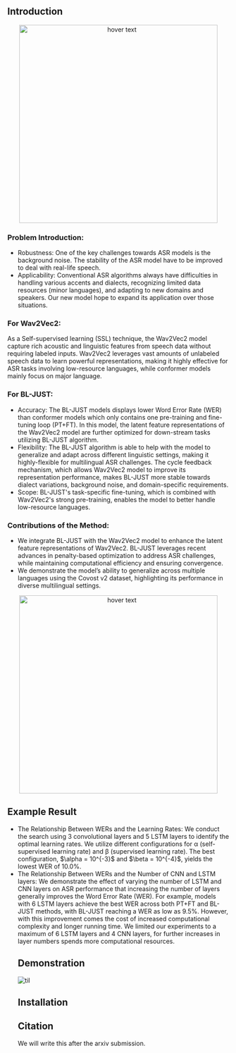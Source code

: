 ## Introduction

<p align="center">
  <img src="https://github.com/YuiEdwardChen/Enhancing-ASR-for-Diverse-Languages-through-Joint-Pre-training-and-Fine-tuning-with-Wav2Vec2-Models/blob/main/BL-JUST.2.png" width="450" title="hover text">

</p>

<h3>Problem Introduction:</h3>
<ul>
        <li>Robustness: One of the key challenges towards ASR models is the background noise. The stability of the ASR model have to be improved to deal with real-life speech.</li>
        <li>Applicability: Conventional ASR algorithms always have difficulties in handling various accents and dialects, recognizing limited data resources (minor languages), and adapting to new domains and speakers. Our new model hope to expand its application over those situations.</li>
</ul>

<h3>For Wav2Vec2:</h3>
As a Self-supervised learning (SSL) technique, the Wav2Vec2 model capture rich acoustic and linguistic features from speech data without requiring labeled inputs. Wav2Vec2 leverages vast amounts of unlabeled speech data to learn powerful representations, making it highly effective for ASR tasks involving low-resource languages, while conformer models mainly focus on major language.

<h3>For BL-JUST:</h3>
<ul>
        <li>Accuracy: The BL-JUST models displays lower Word Error Rate (WER) than conformer models which only contains one pre-training and fine-tuning loop (PT+FT). In this model, the latent feature representations of the Wav2Vec2 model are further optimized for down-stream tasks utilizing BL-JUST algorithm.</li>
        <li>Flexibility: The BL-JUST algorithm is able to help with the model to generalize and adapt across different linguistic settings, making it highly-flexible for multilingual ASR challenges. The cycle feedback mechanism, which allows Wav2Vec2 model to improve its representation performance, makes BL-JUST more stable towards dialect variations, background noise, and domain-specific requirements.</li>
        <li>Scope: BL-JUST's task-specific fine-tuning, which is combined with Wav2Vec2's strong pre-training, enables the model to better handle low-resource languages.</li>
</ul>

<h3>Contributions of the Method:</h3>
<ul>
        <li>We integrate BL-JUST with the Wav2Vec2 model to enhance the latent feature representations of Wav2Vec2. BL-JUST leverages recent advances in penalty-based optimization to address ASR challenges, while maintaining computational efficiency and ensuring convergence.</li>
        <li>We demonstrate the model’s ability to generalize across multiple languages using the Covost v2 dataset, highlighting its performance in diverse multilingual settings.</li>
</ul>

<p align="center">
  <img src="https://github.com/YuiEdwardChen/Enhancing-ASR-for-Diverse-Languages-through-Joint-Pre-training-and-Fine-tuning-with-Wav2Vec2-Models/blob/main/Wav2vec2.3.png" width="450" title="hover text">

</p>

## Example Result

<ul>
        <li>The Relationship Between WERs and the Learning Rates: We conduct the search using 3 convolutional layers and 5 LSTM layers to identify the optimal learning rates. We utilize different configurations for α (self-supervised learning rate) and β (supervised learning rate). The best configuration, $\alpha = 10^{-3}$ and $\beta = 10^{-4}$, yields the lowest WER of 10.0%.
        <li>The Relationship Between WERs and the Number of CNN and LSTM layers: We demonstrate the effect of varying the number of LSTM and CNN layers on ASR performance that increasing the number of layers generally improves the Word Error Rate (WER). For example, models with 6 LSTM layers achieve the best WER across both PT+FT and BL-JUST methods, with BL-JUST reaching a WER as low as 9.5%. However, with this improvement comes the cost of increased computational complexity and longer running time. We limited our experiments to a maximum of 6 LSTM layers and 4 CNN layers, for further increases in layer numbers spends more computational resources.

## Demonstration

![til]((https://github.com/YuiEdwardChen/Enhancing-ASR-for-Diverse-Languages-through-Joint-Pre-training-and-Fine-tuning-with-Wav2Vec2-Models/blob/main/dutch%20gif.gif))

## Installation

## Citation

We will write this after the arxiv submission.
